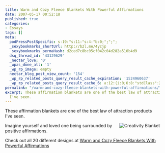 ```yaml
---
title: Warm and Cozy Fleece Blankets With Powerful Affirmations
date: 2007-05-17 00:52:18
published: true
categories:
- Essays
tags: []
meta:
  podPressPostSpecific: s:19:"s:11:"s:4:"b:0;";";";
  _sexybookmarks_shortUrl: http://b2l.me/4ycjp
  _sexybookmarks_permaHash: d2ced7c8bc05cf042c04d282a510b4d9
  dsq_thread_id: '43129629'
  _nectar_love: '0'
  _wpas_done_all: '1'
  _wp_rp_image: empty
  nectar_blog_post_view_count: '154'
  _wp_rp_related_posts_query_result_cache_expiration: '1524960637'
  _wp_rp_related_posts_query_result_cache_6: a:12:{i:0;O:8:"stdClass":2:{s:7:"post_id";s:3:"604";s:5:"score";s:17:"32.43340866200915";}i:1;O:8:"stdClass":2:{s:7:"post_id";s:4:"8477";s:5:"score";s:17:"22.86178857262912";}i:2;O:8:"stdClass":2:{s:7:"post_id";s:3:"178";s:5:"score";s:18:"22.823588230156027";}i:3;O:8:"stdClass":2:{s:7:"post_id";s:3:"156";s:5:"score";s:18:"22.823588230156027";}i:4;O:8:"stdClass":2:{s:7:"post_id";s:2:"18";s:5:"score";s:18:"22.823588230156027";}i:5;O:8:"stdClass":2:{s:7:"post_id";s:3:"188";s:5:"score";s:18:"17.536612918500005";}i:6;O:8:"stdClass":2:{s:7:"post_id";s:3:"850";s:5:"score";s:18:"16.803915963897744";}i:7;O:8:"stdClass":2:{s:7:"post_id";s:3:"296";s:5:"score";s:18:"15.858312802979297";}i:8;O:8:"stdClass":2:{s:7:"post_id";s:3:"152";s:5:"score";s:18:"15.858312802979297";}i:9;O:8:"stdClass":2:{s:7:"post_id";s:3:"118";s:5:"score";s:18:"15.858312802979297";}i:10;O:8:"stdClass":2:{s:7:"post_id";s:2:"21";s:5:"score";s:18:"15.858312802979297";}i:11;O:8:"stdClass":2:{s:7:"post_id";s:3:"400";s:5:"score";s:18:"15.127257583052543";}}
permalink: "/warm-and-cozy-fleece-blankets-with-powerful-affirmations/"
excerpt: These affirmation blankets are one of the best law of attraction products
  I've seen.
---
```

<p>These affirmation blankets are one of the best law of attraction products I've seen.</p>
<p><img align="right" src="{{ site.baseurl }}/posts/2007/05/l-creativity.gif" alt="Creativity Blanket" />Imagine yourself and loved one being surrounded by positive affirmations.</p>
<p>Check out all 20 different designs at <a href="http://www.affirmagy.com/Page.bok?template=cataloglist" rel="nofollow">Warm and Cozy Fleece Blankets With Powerful Affirmations</a></p>
